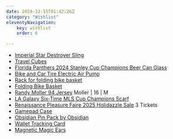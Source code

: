 ```yaml
---
date: 2024-12-15T01:42:26Z
category: "Wishlist"
eleventyNavigation:
    key: wishlist
    order: 6

---
```


* [Imperial Star Destroyer Sling](https://heroesvillains.com/collections/crossbody-bags-and-slings/products/star-wars-imperial-star-destroyer-sling) 
* [Travel Cubes](https://www.amazon.com/EPICKA-Ultra-Lightweight-Compression-Packing-Cubes/dp/B0DFPRT8JS/ref=sxin_25_sbv_search_btf?content-id=amzn1.sym.7032aefd-3c59-4a1e-aaf4-8d3a944207a4%3Aamzn1.sym.7032aefd-3c59-4a1e-aaf4-8d3a944207a4&crid=2JE87JVFBQOLV&cv_ct_cx=travel%2Bcube%2Bcompression&keywords=travel%2Bcube%2Bcompression&pd_rd_i=B0DFPRT8JS&pd_rd_r=3a100f4e-1354-4113-b3bd-9934790154cd&pd_rd_w=B1Dbq&pd_rd_wg=LY430&pf_rd_p=7032aefd-3c59-4a1e-aaf4-8d3a944207a4&pf_rd_r=158BJX8V6Z8MT450YEPK&qid=1733815343&sbo=RZvfv%2F%2FHxDF%2BO5021pAnSA%3D%3D&sprefix=travel%2Bcube%2Bcompression%2Caps%2C192&sr=1-1-5190daf0-67e3-427c-bea6-c72c1df98776&th=1) 
* [Florida Panthers 2024 Stanley Cup Champions Beer Can Glass](https://flateamshop.com/florida-panthers-2024-stanley-cup-champions-beer-can-glass/) 
* [Bike and Car Tire Electric Air Pump](https://www.amazon.com/ZGZUXO-Inflator-Portable-Compressor-Cordless/dp/B0CF9WQSXP/ref=sr_1_3?crid=3D857LZUATJR6&dib=eyJ2IjoiMSJ9.tHULeCD-dsCL9PoJjiMlnpkKU4T6XUzehLEC55Zk5RYtk2VHILjy15esSTSbF34VZRSQo7g6yduqN9hICo-oF-Dr-k2ylsWVmZur1FwZNdCfYYe0p6crJodiu0dJeu1-XIkCmTRepOiJM0KAX-lgVrNtz_1NcjTIVhp0yo1LF5lqUoxwGH5Gi0U8pcAyDP8HSGXTLklUJPUT4iHwXLLlg9B69aOhBUNzfeU7J3lwdUs.hZw2ildhKx_DB7fBlG5zSRGA0rw-45s12f-Pd-QV-w0&dib_tag=se&keywords=bike+tire+pump+electric&qid=1733813833&sprefix=bike+tire+pump+%2Caps%2C212&sr=8-3) 
* [Rack for folding bike basket](https://www.amazon.com/gp/product/B0858J7MPW/ref=ox_sc_saved_image_3?smid=A37STSWX3HMAIT&psc=1) 
* [Folding Bike Basket](https://www.amazon.com/gp/product/B0033VNCTE/ref=ox_sc_saved_image_2?smid=ATVPDKIKX0DER&psc=1) 
* [Randy Moller 94 Jersey](https://jerseyclub.shop/95-96-authentic-florida-panthers-custom-blue-line-red-00-jersey/) Moller | 16 | M
* [LA Galaxy Six-Time MLS Cup Champions Scarf](https://www.fanatics.com/mls/la-galaxy/la-galaxy-six-time-mls-cup-champions-scarf/o-2455+t-92569160+p-3577244065655+z-9-1918930850?_ref=p-TLP:m-GRID:i-r24c0:po-72) 
* [Renaissance Pleasure Faire 2025 Holidazzle Sale](https://www.showclix.com/tickets/renaissance-pleasure-faire-2025-holidazzle-sale-cjzys1r) 3 Tickets
* [Gamepad Case](https://www.amazon.com/Anleo-Travel-8Bitdo-Bluetooth-Gamepad/dp/B0C857X7TD/ref=sr_1_2?crid=1WKBF1HEJK2UD&dib=eyJ2IjoiMSJ9.P8eFKA-my4GAEAGq-tnQKOiQq4gYW5irzfdk1JRnR3tDz2hD6s2wwTeC6NXdJAiD.ehqTwLjN6dysB_1LQqvQDEM_WKmEzBNrwgWZVmq_SR8&dib_tag=se&keywords=ibdo%2Bsn30%2Bcase&qid=1733812997&s=videogames&sprefix=ibdo%2Bsn30%2Bcase%2Cvideogames%2C177&sr=1-2&th=1) 
* [Obsidian Pin Pack by Obsidian](https://cottonbureau.com/p/5XVC7Z/pin/obsidian-pin-pack#/18498167/enamel-enamel-0.75%22) 
* [Wallet Tracking Card](https://ziketech.com/products/smart-tracking-card?variant=43692863258785) 
* [Magnetic Magic Ears](https://parkears.com/products/magnetic-mouse-ears) 